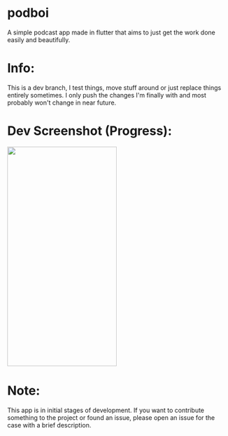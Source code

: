 # podboi

A simple podcast app made in flutter that aims to just get the work done easily and beautifully.


# Info:
This is a dev branch, I test things, move stuff around or just replace things entirely sometimes. I only push the changes I'm finally with and most probably won't change in near future.


# Dev Screenshot (Progress):

<img src="https://github.com/srihariash999/podboi/blob/dev/screenshots/app.gif" width="250" height="500">

# Note:

This app is in initial stages of development. If you want to contribute something to the project or found an issue, please open an issue 
for the case with a brief description.
